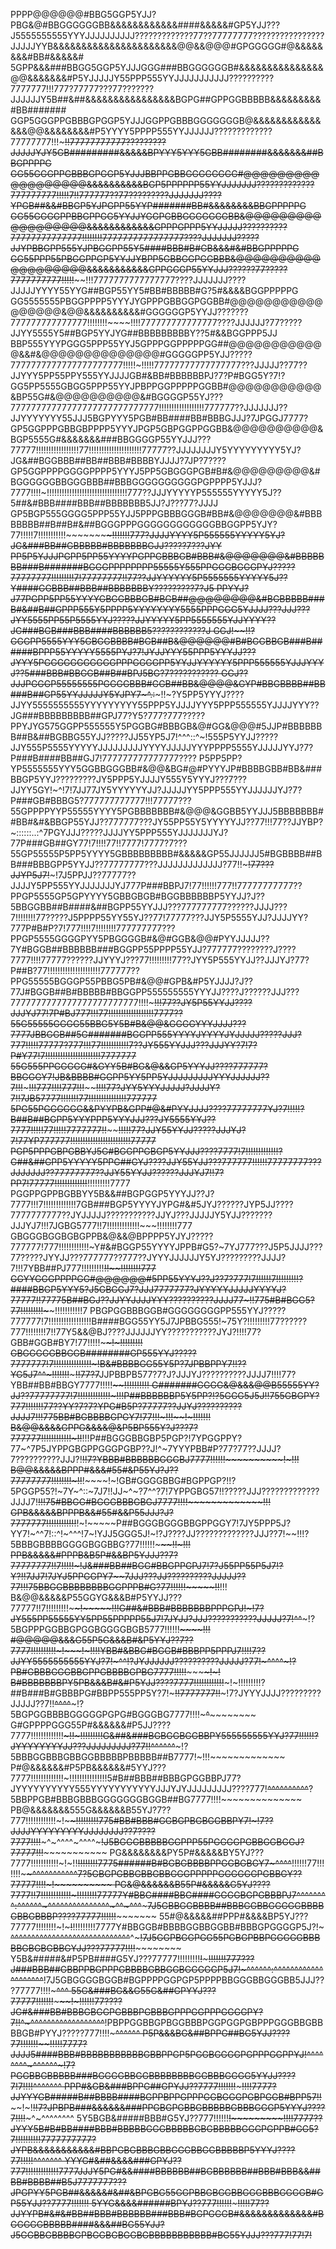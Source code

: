 PPPP@@@@@@#BBG5GGP5YJJ?PBG&@#BBGGGGGGBB&&&&&&&&&&&&####&&&&&#GP5YJJ???J5555555555YYYJJJJJJJJJJ?????????????77??77777777????????????????JJJJJYYB&&&&&&&&&&&&&&&&&&&&&&@@&&@@@#GPGGGGG#@&&&&&&&&#BB#&&&&&#
5GPP&&&###BBGG5GGP5YJJJGGG###BBGGGGGGB#&&&&&&&&&&&&&&&@@&&&&&&&#P5YJJJJJY55PPP555YYJJJJJJJJJJJ??????????7777777!!!777?77777???77???????JJJJJJY5B##&##&&&&&&&&&&&&&&&&BGPG##GPPGGBBBBB&&&&&&&&&#BB#######
GGP5GGGPPGBBBGPGGP5YJJJGGPPGBBBGGGGGGGB@&&&&&&&&&&&&&&&@@&&&&&&&&#P5YYYY5PPPP555YYJJJJJJ?????????????77777777!!!~~~!!77777777777?????????JJJJJYJY5GB#########&&&&&BPYYY5YYY5GBB########&&&&&&&##BBGPPPPG
GG55GGGPPGBBBGPGGP5YJJJBBPPGBBGGGGGGGG#@@@@@@@@@@@@@@@@@@&&&&&&&&&&BGP5PPPPPP55YYJJJJJJJ?????????????777777777!!!!!7!!777777??77?????????JJJJJJJ????YPGB##&&#BBGP5YJPGPP55YYP#######BB#&&&&&&&&BBGPPPPPG
GG55GGGGPPBBGPPGG5YYJJYGGPGBBGGGGGGGBB&@@@@@@@@@@@@@@@@@@&&&&&&&&&&&&GPPPGPPP5YYJJJJJ??????????77777777777777!!!!!!!!7777777777777777????JJJJJJJ?????JJYPBBGPP555YJPBGGPP55Y5####BBB#B#GB&&&#&#BBGPPPPPG
GG55PPP55PBGGPPGP5YYJJYBPP5GBBGGPGGBBB&@@@@@@@@@@@@@@@@@@@&&&&&&&&&&&GPPGGGP55YYJJJ??????77?????7777777777!!!!!~~~~!!!7777777777777777????JJJJJJJ????JJJJJYYYY55YYG##BGP55YY5#BB#BBBBB#G?5#&&&&BGGPPPPPG
GG5555555PBGGPPPP5YYYJYGPPPGBBGGPGGBB#@@@@@@@@@@@@@@@@@&@@&&&&&&&&&&#GGGGGGP5YYJJ???????777777777777777!!!!!!!!~~~~!!!!777777777777777????JJJJJJ?77?????JJYY5555Y5##BGP5YYJYG##BBBBBBBBBY??5#&&BGGPPP5JJ
BBP555YYYPGGG5PPP55YYJ5GPPPGGPPPPPGG##@@@@@@@@@@@@&&#&@@@@@@@@@@@@@@#GGGGGPP5YJJ?????7777777777777777777777!!!!!~!!!!!77777777777777777???JJJJJ??77??JJYYY5PP55PPY555YYJJJJGB#&BB#BBBBBBPJ?7?P#BGG5Y?7!?
GG5PP5555GBGG5PPP55YYJPBPPGGPPPPPGGBB#@@@@@@@@@@@&BP55G#&@@@@@@@@@@&#BGGGGP55YJ???77777777777777777777777777777!!!!!!!!!!!!!!!!!!777777??JJJJJJJ??JJYYYYYYY55JJJ5BGPYYY5PGB#BB####BB#BBBGJJJ?7JPGGJ7777?
GP5GGPPPGBBGBPPPP5YYYJPGP5GBPGGPPGGBB&@@@@@@@@@@&BGP5555G#&&&&&&&###BBGGGGP55YYJJJ???77777!!!!!!!!!!!!!!!!!77!!!!!!!!!!!!!!!!!!!!!77777??JJJJJJJJY5YYYYYYYYY5YJ?JG&##BGGBBB##BB##BBB#BBBBYJJJJ?7JP?7????
GP5GGPPPPGGGGPPPP5YYYJ5PP5GBGGGPGB#B#&@@@@@@@@@&#BGGGGGGBBGGGBBB##BBBGGGGGGGGGGPGPPPP5YJJJ?7777!!!!~!!!!!!!!!!!!!!!!!!!!!!!!!!!!!!!!777??JJJYYYYYP555555YYYYY5J??5##&#BBB####BBB##BBBBBBB5JJ?J???77?JJJJ
GP5BGP555GGGG5PPP55YJJ5PPPGBBBGGGB#BB#&@@@@@@@&#BBBBBBBB##B##B#&##BGGGPPPGGGGGGGGGGGGBBGGPP5YJY?77!!!!!7!!!!!!!!!!!~~~~~~~~~~!!!!!!!777?JJJJYYYY5P555555YYYYY5YJ?JG&###BB##GBBBBB#BBBBBBBGJJ?????7???JYY
PP5P5YJJJPGPP5PP55YYYYPGPPGBBBGB#BBB#&@@@@@@@&#BBBBBBB###B#######BGGGPPPPPPPP55555Y555PPGGGBGGGPYJ?????77777777!!!!!!!!!7!77777777!!77??JJYYYYYY5P5555555YYYYY5J??Y####GGBBB##BBB##BBBBBBBY?????????7?J5
PPYYJ?J77PGPP5PP55YYYYGBGGBBBGB#BGB##@@@@@@@@&#BGBBBBB###B#&##B##GPPP555Y5PPPP5YYYYYYYY5555PPPGGG5YJJJJ???JJJ???JYY5555PP55P5555YYJ?????JJYYYYY5PP5555555YJJYYYY??JG###BGB###BBB####BBBBBB5????????????J
GGJ!~~!!?GGGPP5555YYY5GBGGBBBB#BGB##B&@@@@@@#B#BGGBBGB###B######BPPP55YYYYY5555PYJ?7!JYJJYYY55PPP5YYYJJ???JYYY5PGGGGGGGGGGGPPPGGGGPP5YYJJYYYYYY5PPP555555YJJJYYYJ??5###BBB#BBGGB##B##BPJ5BG?7???????????
GGJ??JJJPGGGP55555555PGGGGBBB#GGB##BB&@@@@&GYP#BBGBBBB##BB###B##GP55YYJJJJJY5YJPY7~^.:~~~!!~?Y5PP5YYYJ????JJYY5555555555YYYYYYYYY55PPP5YJJJJYYY5PPP555555YJJJJYYY??JG###BBBBBBBBB##GPJ77?Y5?777?777?????
PPYJYG575GGPP555555Y5PGGBG#BBBGB&@#GG&@@@#5JJP#BBBBBBB##B&##BGBBG55YJJ?????JJ55YP5J7!^^^::^~!555P5YYJJ?????JJY555P5555YYYYYJJJJJJJJJYYYYJJJJJYYYPPPP5555YJJJJJYYJ?7?P###B####BB##GJ7!777777777777777????
P5PP5PP?YP5555555YYY5GGBBGGGBB#&@@&BG#@#PYYYJP#BBBBGBB#BB&###BBGP5YYJ?????????JY5PPP5YJJJJY555Y5YYYJ???7???JJYY5GY!~^!7!7JJ77JY5YYYYYYJJ?JJJJJYY5PPP555YYJJJJJJYJ?7?P###GB#BBBG5?777777777777!!!77777???
55GPPPPYYP55555YYYY5PGBBBBBBB#&@@@&GGBB5YYJJJ5BBBBBBB##BB#&#&BBGP55YJJ??777777???JY55PP55Y5YYYYYJJ??77!!!77??JJYBP?~::::::..:^7PGYJJJ?????JJJJYY5PPP555YJJJJJJJYJ?77P###GB##GY77!7!!!!77!!7777!7777?7???
55GP55555P5PP5YYYY5GBBBBBBBBB#&&&&&GP55JJJJJJ5#BGBBBB##BB###BBBGPP5YYJJ??77777777???JJJJJJJJJJJJJ?77!!~~~!77???JJYP5J7!~~~!7J5PPJJ??77777??JJJJY5PP555YYJJJJJJJYJ777P###BBPJ7!77!!!!!!777!!77777777777??
PPGP5555GP5GPYYYY5GBBGBGB#BGGBBBBBBP5YYJJ?J??5BBGGBB##B####&##BGPP55YYJJJ???777777777??????JJJJ???7!!!!!!!!77?????J5PPPP55YY55YJ??77!77777???JJY5P5555YJJ?JJJJYY?777P#B#P?7!777!!!!7!!!!!!!!777777777???
PPGP5555GGGGPYY5PBGGGGB#&@#GGB&@@#PYYJJJJJ??7Y#BGGB##BBBBBB###BGGPP55PPPP55YJJ?777777????????J????7777!!!!77777??????JJYYYJ???77!!!!!!!!!77??JYY5P555YYJJ??JJJYJ?77?P##B?77!!!!!!!!!!!!!!!!!!!!!777777??
PPG55555BGGGP55PBBG5PB#&@@#GPB&#P5YJJJJ?J??77J#BGGB##B#BBBBB#BBGGPP555555555YYYJJ????J??????JJJ???7777777777777777777777777!!!!~~~~~~~!!!77??JY5P55YYJJ????JJJYJ77!7P#BJ777!!!77!!!!!!!!!!!!!!!!!!7777??
55G55555GGGG55BBG5Y5B#B&@@&GGGGYYYJJJJ???7777JBBGGB##5G#######BGGPP555YYYYJYYYYJYJJJJJ?????JJJ?777!!!!!77777?777!!!77!!!!!!!~~~~~~~~~~!!!!7??JY555YYJJJ???JJJYY?7!7?P#Y77!7!!!!!!!!!!!!!!!!!!!!!!7777777
55G555PPGGGGG#&GYY5B#BG&@&&GP5YYYJJ????777777?BBGGGY7!JB&BBBB#GGPP5YY5PP5YJJJJJJJJJYYYJJJJJJ??7!!!~~~~~~~!!!777!!!!777!!!~~~~~~~~~~~~!!!!77?JYY5YYYJJJJJ?JJJJY?7!!7JB57777!!!!!!!77!!!!!!!!!!!!!!!777777
5PG55PGGGGGG&&PYYPB&GPP#@&#PYYJJJJ????77777777YJ?7!!!!!?B##B##BGPP5YYYPPP5YYYJJJ???JY5555YYJ??7777!!~~~~~~!!!77!!!!!7777777!!~~~~~~!!!!!77?JJY55YYJJ?????JJJYJ?7!77YP777777!!!!!!!!!!!!!!!!!!!!!!!!77777
PGP5PPPGBPGBBYJ5G#BGGPPGBGP5YYJJJ????7777!7!!!!!!!!!!!!!?G##&##GPP5YYYYY5PPG##GYJ????JJY55YJJ???777777!!!!!!77777777???JJJJJJJ??77777777??JJY55YYJJ??????JJJYJ7!!7?PP7!77777!!!!!!!!!!!!!~~!!!!!!!!!7777
PGGPPGPPBGBBYY5B&&##BGPGGP5YYYJJ??J?7777!!!7!!!!!!!!!!!!!7GB###BGP5YYYYJYPG#&#5JYJ??????JYP5JJ????7777777777??JYJJJJJ???????????JJYJ???JJJJJY5YJJ???????JJJYJ7!!!7JGBG5777!!7!!!!!!!!!!!!!~~~!!!!!!!!777
GBGGGBGGBGBGPPB&@&&@BPPPP5YJYJ?????777777!777!!!!!!!!!!!!~Y#&#BGGP55YYYYJPPB#G5?~7YJ777???J5P5JJJJ???77?????JYYJJ???777777??777??JYYYJJJJJJY5YJ?????????JJJJ?7!!!7YBB##PJ777!!!!!!!!!~~!!~~~~!!!!!!!!777
GGYYGGGPPPPGG#@@@@@@#5PP55YYYJ??J??7?777!7!!!!!!7!!!!!!!!!?####BBGP5YYY5?J5GBGGJ7?JJJ7777777?JYYYYYJJJJJYYYYJ?77777!!77775B##BGJ??JJYYJJJJYYY??????????JJJJ77~!!775#B#BGG5?77!!!!!!!!!~~~~~~!!!!!!!!!!!7
PBGPGGBBBGGB#GGGGGGGGPP555YYJ?????777777!7!!!!!!!!!!!!!!!!!B####BGG55YY5J7JPBBG555!~75Y?!!!!!!!!!77??????777!!!!!!!!7!!77Y5&&@BJ????JJJJJJYY???????????JYJ?!!!!77?GBB#GGB#BY7!77!!!!!~~~~~~~~!~!!!!!!!!!
GBGGGGGBBGGB########GP555YYJ?????7777777!7!!!!!!!!!!!!!!!~!B&#BBBBGG55Y5P?7JPBBPPY7!!??YG5J7~~^^~~~!!!!!!!~~~~~!!77?7~~JJPBBPB577?7?J?JJJYJ??????????JJJJ7!!!!77?YBB##BB#BBGY7777!!!!!~~~~!~~!~~!!!!!!!!
G#######GGGG&@&&&@@B55555YY?JJ??77777777!7!!!!!!!!!!!!!~!!!P##BBBBBBP5Y5PP?!?5GGG5J5J!!755GBGPY?777!!!!!!!77??YY?~~7?7?YPG#B5P?77777??JJYJ??????????JJJJ7!~~!!775BB#BGBBBBGPGY7!77!!!~!!!~~~~~~!~!!!!!!!
B&@@&&&&GPPG&&&&@&P5BP555Y?J???7?777777!!!!!!!!!!!!~!!~~!!!P##BGGGBBGBP5PGP?!7YPGGPPY?77~^7P5JYPPGBGPPGGGPGBP??J!^~7YYYPBB#P?77?77??JJJJ?7??????????JJJ?!~~!!7?YBBB#BBBBBBGGGBJ7777!!!!!!~~~~~~~~~~!~!!!
B@@&&&&&BPPP#&&&#55#&P55YJ?J??77777777!!!!!!!!~!!~~!~~~~!~!GB#GGGGBBG#BGPPGP?!!?5PGGP55?!~7Y~^::~7J7!!JJ~^~?7^^?7!7YPPGBG57!!?????JJJ?????????????JJJJ7!~~!!!75#BBGG#BGGGBBBGBGJ7777!!!!~~~~~~~~~~~~~!!!
GPB&&&&&BPPPB&&#55#&&P55JJJ?J?7777777!!!!!!!!!!!!~~!~!~~~~~P##BGGGBGGGBBGPPGGY7!7JY5PPP5J?YY7!~^^7!::^!~^^^!7~!YJJ5GGG5J!~!?J????JJ?????????????JJJ??7!~~!!!?5BBBGBBBBGGGGBGGBBG?77!!!!!!~~~~~~~!!~~~!!!
PPB&&&&&#PPPB&B5P#&&BP5YJJJ??7?77777777!!7!!!!!~!~~~~~~~~~~J&###BB##BGG#BBGPPGPJ7!7?J55PP55P5J7!?Y?!!7JJ7!7JYJ5PPGGPY7~~7JJJ???JJ??????????JJJJJ??77!~~~~!!75BBGGBBBBBBBBGGPPPB#G?77!!!!!!~~~~~!!~~~~!!!
B&@@&&&&&P55GGYG&&&B#P5YYJJ???77777!!7!!!!!!!!!~~~~!~~~~~!!!G##&#BBB#BBBBBBBPPPGPJ!~!7?JY555PP55555YY5PP55PPPPP55J7!~~7JYJJ?JJJ???????????JJJJJ?7!~~^^~~~!?5BGPPPGGBBGPGGBGGGGBGB5777!!!!!!~~~~~~~~~~!!!
#@@@@@&&&G55P5G&&&B#&P5YYJ??7??7777!!!!!!!!!!~!~~~~~!~~~!!!!YBB#&BBG#BGGB#BBBPP5PPPJ7!!!!7??JJYY5555555555YYJ?7!~^^!?JYJJJJJJ??????????JJJJJ?77!~^^^^~~~!?PB#GBBBGGGBBGPPGBBBBGPBG7777!!!!!~~~~~~~~~~!~!
B#BBBBBBBPY5PB&&&B#&#P5YJJ????7777!!!!!!!!!!!!~~~!~!!!!!!!!!?##B###B#GBBBPG#BBPP555PP5Y?7!~~~~~!!7777777!!~~~~~!7?JYYYJJJJ?????????JJJJJ??7!!~~^^^^~~~!?5BGPGGBBBBGGGGGPGPG#BGGGBG7777!!!!~~~^~~~~~~~~~~
G#GPPPPGGG55P#&&&&&&#P5JJ????7777!!!!!!!!!!!!!~~~!!~!!!!!!!!!G&##&###BGBGGBGGBBPY555555555YYJ?77!!~~~~~~!!!!?JYYYYYYYYJJ???JJJJJJJJJ?77!!~~^^^^^^~~~!?5BBBGGBBBGBBGGBBBBBPBBBBB##B7777!~!!!~~~~~~~~~~~~~
P#@&&&&&&#P5PB&&&&&&#5YYJ???7777!!!!!!!!!!!!!~!!!!!!!!!!!!!!!5#B##BBB##BBBGPGGBBPJ77?JYYYYYYYYYY555YYYYYYYYYYYJJJYJYJJJJJJJJJ????777!~~^^^^^^^^^^~~?5BBPPGB#BBBGBBBGGGGGGGBGGB##BG7777!!!!~~~~~~~~~~~~~~
PB@&&&&&&&555G&&&&&&B55YJ?7??777!!!!!!!!!!!!~!~~~~!!!!!!!!!775#BB#BBB#GGBGPBGBGGBBPY7!~!7??JJJJYYYYYYYYYJJJJJJJJ??7????7777!!!!~~~^~^^^^~^^^^~~~!J5BGGGBBBBBGGPPP55PGGGGPGBBGGBGGJ?77777!!!~~~~~~~~~~~~~
PG&&&&&&&&PY5P#&&&&&BY5YJ???7777!!!!!!!!!!!~!~!!~~!!!!!!!!7775######B#BGBGBBBBPPGGBGBGY7~^^^^~~!!!!!!77!!!!!!!~~~~~~~~~~~~~~^^~~^^^^^^^~~^^~~7?5GBGPGBBGBBGBBGGGPPPPPGGGGGGPGBBGY??77777!!!!~!~~~~~~~~~~
PG&@&&&&&&B55P#&&&&&G5YJ????7777!!7!!!!!!!!!!!!~!!!!!!!!77777Y#BBG####BBG####GGGGBGPGBBBPJ7~~^^^^^^^^:^^^^^^~~~^^^^^^^^^^^^^^^~^^~^^^~~~~~7J5GBBGGBBBB##BBBGGBBGGGGGBBBBGBBGBBBP????77777!!!!!!~~~~~~~~~
55#@&&&&&##PPP#&&&&BP5YJ???77777!!!!!!!!~!~~~!~~!!!!!!!!!7777Y#BBGGB#BBBBGGBBGGBB#BBBGPGGGGP5J?!~~~^^^^^^^^^^^^^^^^^^^^^^^^^^^^^~~^~~~!7J5GGPBGGPGG55PGBGPBBPGGGGGBBBBBGBGBGBBGYJJ???77777!!!!~~~~~~~~~~
Y5B&#####&#P5PB####G5YJ???77777!!!!!!!!!~~!~~~~~!!!!!!!777???J###BBB##GBBPPBGPPPGBBBBGBBGGBGGGGGP5J7!~^^^^^^:^^^^^^^^^^^^^^^^^^^^~~!7J5GBGGGGBGGB#BGPPPPGGPGP5PPPPBBGGGBBGGGBB5JJJ???77777!!!!~~~~~^^^~~
55G&###BG&&G55G&##GPYYJ???77777!!!!!!!~~~~~~~~~!~!!!!!!77????JG#&###BB#BBBGBGGPGBBBPGBBBGPPPGGPPPGGGGPY?7!!~~^~^^^^^^^^^^^^^^^^^^~~!PBPPGGBBGPBGGBBBPGGPGGPGBPPPGGGBBGBBBBGB#PYYJ?????777!!!!~~~~~^^^^^^
P5P&&&BG&##BPPG##BG5YJJ????77!!!!!!!~~~~~~~~~~~~!!!!!7777?JJJJ5####BBB#BBBBBBBBBBBGBBPPGP5PGGBGGGGPGPPPGGPPYJ!~~^^~~^^^^^^~^^^^^^~!7?PGGBBGBBBBB###BGGGGBBGGBBBBBBBBGGBBBGGGG5YYJJ????7!7!!!!~~~~^^^^^^^
PPP#&GB&###BPPG##GPYJJ??7777!!!!!!!~~~~~~~~~~~~~!!!!7777?JJYYYGB#####B##BBBB####BGPPBPPGPPPGGBGGGPGBPGGB#BPP57!!~~~~~~~~~~~~!~!~~!!7?JPBPB###&&&&&&###PPGBGPGBBGBBBBBGBBBGGGP5YYYJ????7!!!!~~~^~^^^^^^^^
5Y5BGB&#####BBB#G5YJ??777!!!!!!~~!~~~~~~~~~~~~~!!!!7777??JYYY5B#B#BB####BBB#BBBBBGGGBBBBBGBGBBBBBGGGPGPPB#GG5?7!!!!!!!!!!7777777777?JYPB&&&&&&&&&&&#BBPGBGBBBGBBGGGBBGGBBBBBP5YYYJ????77!!!!!~~~~^^^^^^^
YYYG#&##&&&&###GPYJ??777!!!!!!!~~~~~~~~~~~~~~!!!!!!7777JJJY5PG#&&####BBBBBB##BGBBBBBB##BBB#BBB&&##BB#BBBB##B5J7777777???JPGPYY5PGB##&&&&&#&##&BPGBG55GGPBBGBGGBBGGGBBBGGGGB#GP55YJJ??7777!!!!!!!~~~~~~~~
5YYG&&&&######BPYJ??777!!!!!~~~~~~!~~~~~~~~~~~!!!!!77??JJYYPB#&#&#BB##BBB#BBBBBB###BBB#BGPGGGB#&&&&&&&&&&&&&#BGGGGGBBBBB####&&&##BG55YJJ?J5GGBBGBBBBGPBGGBGBGGBGBBBBBBBBBBB#BG55YJJJ???777!77!7!~~~~~~~~
